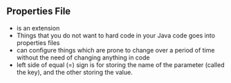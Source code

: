 ## Properties File
- is an extension
- Things that you do not want to hard code in your Java code goes into properties files
-  can configure things which are prone to change over a period of time without the need of changing anything in code
- left side of equal (=) sign is for storing the name of the parameter (called the key), and the other storing the value.